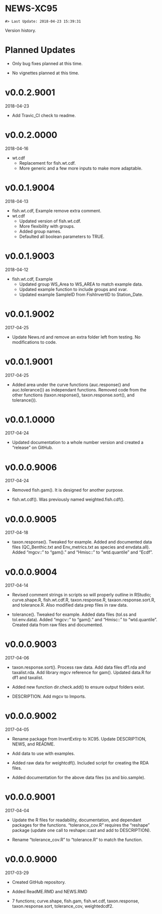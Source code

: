 NEWS-XC95
================

<!-- NEWS.md is generated from NEWS.Rmd. Please edit that file -->

    #> Last Update: 2018-04-23 15:39:31

Version history.

# Planned Updates

  - Only bug fixes planned at this time.

  - No vignettes planned at this time.

# v0.0.2.9001

2018-04-23

  - Add Travic\_CI check to readme.

# v0.0.2.0000

2018-04-16

  - wt.cdf
      - Replacement for fish.wt.cdf.
      - More generic and a few more inputs to make more adaptable.

# v0.0.1.9004

2018-04-13

  - fish.wt.cdf, Example remove extra comment.
  - wt.cdf
      - Updated version of fish.wt.cdf.
      - More flexibility with groups.
      - Added group names.
      - Defaulted all boolean parameters to TRUE.

# v0.0.1.9003

2018-04-12

  - fish.wt.cdf, Example
      - Updated group WS\_Area to WS\_AREA to match example data.
      - Updated example function to include groups and xvar.
      - Updated example SampleID from FishInvertID to Station\_Date.

# v0.0.1.9002

2017-04-25

  - Update News.rd and remove an extra folder left from testing. No
    modifications to code.

# v0.0.1.9001

2017-04-25

  - Added area under the curve functions (auc.response() and
    auc.tolerance()) as independant functions. Removed code from the
    other functions (taxon.response(), taxon.response.sort(), and
    tolerance()).

# v0.0.1.0000

2017-04-24

  - Updated documentation to a whole number version and created a
    “release” on GitHub.

# v0.0.0.9006

2017-04-24

  - Removed fish.gam(). It is designed for another purpose.

  - fish.wt.cdf(). Was previously named weighted.fish.cdf().

# v0.0.0.9005

2017-04-18

  - taxon.response(). Tweaked for example. Added and documented data
    files (QC\_Benthic.txt and Env\_metrics.txt as species and
    envdata.all). Added “mgcv::” to “gam().” and “Hmisc::” to
    “wtd.quantile” and “Ecdf”.

# v0.0.0.9004

2017-04-14

  - Revised comment strings in scripts so will properly outline in
    RStudio; curve.shape.R, fish.wt.cdf.R, taxon.response.R,
    taxaon.response.sort.R, and tolerance.R. Also modified data prep
    files in raw data.

  - tolerance(). Tweaked for example. Added data files (tol.ss and
    tol.env.data). Added “mgcv::” to “gam().” and “Hmisc::” to
    “wtd.quantile”. Created data from raw files and documented.

# v0.0.0.9003

2017-04-06

  - taxon.response.sort(). Process raw data. Add data files df1.rda and
    taxalist.rda. Add library mgcv reference for gam(). Updated data.R
    for df1 and taxalist.

  - Added new function dir.check.add() to ensure output folders exist.

  - DESCRIPTION. Add mgcv to Imports.

# v0.0.0.9002

2017-04-05

  - Rename package from InvertExtirp to XC95. Update DESCRIPTION, NEWS,
    and README.

  - Add data to use with examples.

  - Added raw data for weightcdf(). Included script for creating the RDA
    files.

  - Added documentation for the above data files (ss and bio.sample).

# v0.0.0.9001

2017-04-04

  - Update the R files for readability, documentation, and dependant
    packages for the functions. “tolerance\_cov.R” requires the
    “reshape” package (update one call to reshape::cast and add to
    DESCRIPTION).

  - Rename “tolerance\_cov.R” to “tolerance.R” to match the function.

# v0.0.0.9000

2017-03-29

  - Created GitHub repository.

  - Added ReadME.RMD and NEWS.RMD

  - 7 functions; curve.shape, fish.gam, fish.wt.cdf, taxon.response,
    taxon.response.sort, tolerance\_cov, weightedcdf2.
